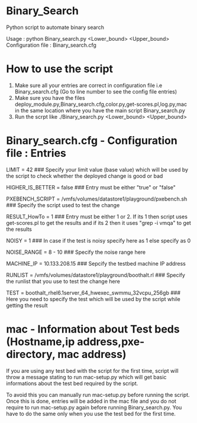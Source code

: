 Binary_Search
=============

Python script to automate binary search

Usage : python Binary_search.py <branch> <Lower_bound> <Upper_bound>
Configuration file : Binary_search.cfg

How to use the script
=====================

1. Make sure all your entries are correct in configuration file i.e Binary_search.cfg (Go to line number to see the config file entries)
2. Make sure you have the files deploy_module.py,Binary_search.cfg,color.py,get-scores.pl,log.py,mac in the same location where you have the main script Binary_search.py
3. Run the scrpt like ./Binary_search.py <branch> <Lower_bound> <Upper_bound>

Binary_search.cfg - Configuration file : Entries
================================================

LIMIT = 42 ### Specify your limit value (base value) which will be used by the script to check whether the deployed change is good or bad

HIGHER_IS_BETTER = false ### Entry must be either "true" or "false"

PXEBENCH_SCRIPT = /vmfs/volumes/datastore1/playground/pxebench.sh ### Specify the script used to test the change

RESULT_HowTo = 1 ### Entry must be either 1 or 2. If its 1 then script uses get-scores.pl to get the results and if its 2 then it uses "grep -i vmqa" to get the results

NOISY = 1 ### In case if the test is noisy specify here as 1 else specify as 0

NOISE_RANGE = 8 - 10 ### Specify the noise range here

MACHINE_IP = 10.133.208.15 ### Sepcify the testbed machine IP address

RUNLIST = /vmfs/volumes/datastore1/playground/boothalt.rl ### Specify the runlist that you use to test the change here

TEST = boothalt_rhel6.1server_64_hwexec_swmmu_32vcpu_256gb ### Here you need to specify the test which will be used by the script while getting the result


mac - Information about Test beds (Hostname,ip address,pxe-directory, mac address)
=================================================================================
If you are using any test bed with the script for the first time, script will throw a message stating to run mac-setup.py which will get basic informations about the test bed required by the script.

To avoid this you can manually run mac-setup.py before running the script. Once this is done, entries will be added in the mac file and you do not require to run mac-setup.py again before running Binary_search.py. You have to do the same only when you use the test bed for the first time.
